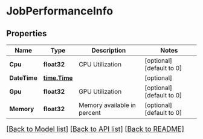 # JobPerformanceInfo

## Properties

Name | Type | Description | Notes
------------ | ------------- | ------------- | -------------
**Cpu** | **float32** | CPU Utilization | [optional] [default to 0]
**DateTime** | [**time.Time**](time.Time.md) |  | [optional] 
**Gpu** | **float32** | GPU Utilization | [optional] [default to 0]
**Memory** | **float32** | Memory available in percent | [optional] [default to 0]

[[Back to Model list]](../README.md#documentation-for-models) [[Back to API list]](../README.md#documentation-for-api-endpoints) [[Back to README]](../README.md)

<style>
     p, ul, ol, li { font-size: 18px !important;}
</style>


